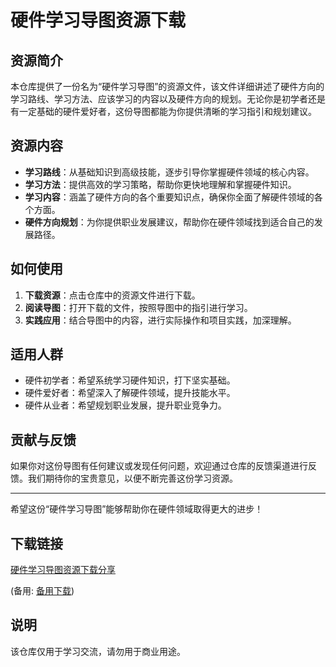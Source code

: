 # 硬件学习导图资源下载

## 资源简介

本仓库提供了一份名为“硬件学习导图”的资源文件，该文件详细讲述了硬件方向的学习路线、学习方法、应该学习的内容以及硬件方向的规划。无论你是初学者还是有一定基础的硬件爱好者，这份导图都能为你提供清晰的学习指引和规划建议。

## 资源内容

- **学习路线**：从基础知识到高级技能，逐步引导你掌握硬件领域的核心内容。
- **学习方法**：提供高效的学习策略，帮助你更快地理解和掌握硬件知识。
- **学习内容**：涵盖了硬件方向的各个重要知识点，确保你全面了解硬件领域的各个方面。
- **硬件方向规划**：为你提供职业发展建议，帮助你在硬件领域找到适合自己的发展路径。

## 如何使用

1. **下载资源**：点击仓库中的资源文件进行下载。
2. **阅读导图**：打开下载的文件，按照导图中的指引进行学习。
3. **实践应用**：结合导图中的内容，进行实际操作和项目实践，加深理解。

## 适用人群

- 硬件初学者：希望系统学习硬件知识，打下坚实基础。
- 硬件爱好者：希望深入了解硬件领域，提升技能水平。
- 硬件从业者：希望规划职业发展，提升职业竞争力。

## 贡献与反馈

如果你对这份导图有任何建议或发现任何问题，欢迎通过仓库的反馈渠道进行反馈。我们期待你的宝贵意见，以便不断完善这份学习资源。

---

希望这份“硬件学习导图”能够帮助你在硬件领域取得更大的进步！

## 下载链接
[硬件学习导图资源下载分享](https://pan.quark.cn/s/a1557b660899) 

(备用: [备用下载](https://pan.baidu.com/s/1I3igzZWhM9yUzDqu2ihW9w?pwd=1234))

## 说明

该仓库仅用于学习交流，请勿用于商业用途。
